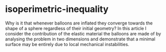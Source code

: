 # isoperimetric-inequality

Why is it that whenever balloons are inflated they converge towards the shape of a sphere regardless of their initial geometry? In this article I consider the contribution of the elastic material the balloons are made of by analysing the problem in two dimensions and demonstrate that a minimal surface may be entirely due to local mechanical instabilities.
